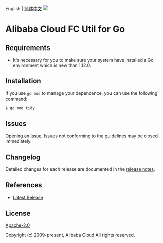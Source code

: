 English | [简体中文](README-CN.md)
![](https://aliyunsdk-pages.alicdn.com/icons/AlibabaCloud.svg)

# Alibaba Cloud FC Util for Go

## Requirements
- It's necessary for you to make sure your system have installed a Go environment which is new than 1.12.0.

## Installation
If you use `go mod` to manage your dependence, you can use the following command:

```sh
$ go mod tidy
```

## Issues
[Opening an Issue](https://github.com/aliyun/fc-util/issues/new), Issues not conforming to the guidelines may be closed immediately.

## Changelog
Detailed changes for each release are documented in the [release notes](./ChangeLog.txt).

## References
* [Latest Release](https://github.com/aliyun/fc-util/releases)

## License
[Apache-2.0](http://www.apache.org/licenses/LICENSE-2.0)

Copyright (c) 2009-present, Alibaba Cloud All rights reserved.